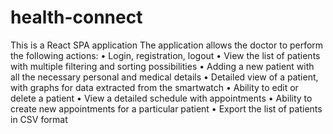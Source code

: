 # health-connect
This is a React SPA application
The application allows the doctor to perform the following actions:
• Login, registration, logout
• View the list of patients with multiple filtering and sorting possibilities
• Adding a new patient with all the necessary personal and medical details
• Detailed view of a patient, with graphs for data extracted from the smartwatch
• Ability to edit or delete a patient
• View a detailed schedule with appointments
• Ability to create new appointments for a particular patient
• Export the list of patients in CSV format
